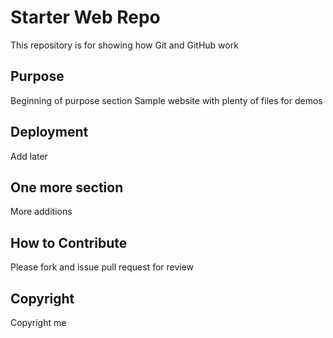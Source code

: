 # Starter Web Repo

This repository is for showing how Git and GitHub work

## Purpose
Beginning of purpose section
Sample website with plenty of files for demos

## Deployment
Add later

## One more section
More additions

## How to Contribute
Please fork and issue pull request for review

## Copyright
Copyright me
